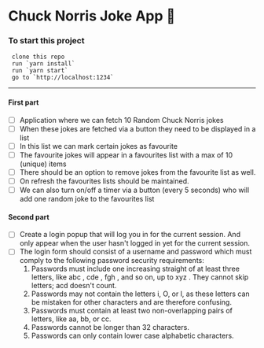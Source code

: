 # Chuck Norris Joke App :punch:

### To start this project

```
 clone this repo
 run `yarn install`
 run `yarn start`
 go to `http://localhost:1234`
```

---

#### First part

- [ ] Application where we can fetch 10 Random Chuck Norris jokes
- [ ] When these jokes are fetched via a button they need to be displayed in a
      list
- [ ] In this list we can mark certain jokes as favourite
- [ ] The favourite jokes will appear in a favourites list with a max of 10
      (unique) items
- [ ] There should be an option to remove jokes from the favourite list as well.
- [ ] On refresh the favourites lists should be maintained.
- [ ] We can also turn on/off a timer via a button (every 5 seconds) who will
      add one random joke to the favourites list

#### Second part

- [ ] Create a login popup that will log you in for the current session. And
      only appear when the user hasn't logged in yet for the current session.
- [ ] The login form should consist of a username and password which must comply
      to the following password security requirements:
  1. Passwords must include one increasing straight of at least three letters,
     like abc , cde , fgh , and so on, up to xyz . They cannot skip letters; acd
     doesn't count.
  2. Passwords may not contain the letters i, O, or l, as these letters can be
     mistaken for other characters and are therefore confusing.
  3. Passwords must contain at least two non-overlapping pairs of letters, like
     aa, bb, or cc.
  4. Passwords cannot be longer than 32 characters.
  5. Passwords can only contain lower case alphabetic characters.
